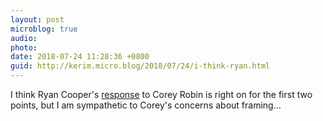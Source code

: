 ```yaml
---
layout: post
microblog: true
audio: 
photo: 
date: 2018-07-24 11:28:36 +0800
guid: http://kerim.micro.blog/2018/07/24/i-think-ryan.html
---
```

I think Ryan Cooper's [response](http://www.ryanlouiscooper.com/2018/07/russiagate-and-left-round-ii.html) to Corey Robin is right on for the first two points, but I am sympathetic to Corey's concerns about framing…
